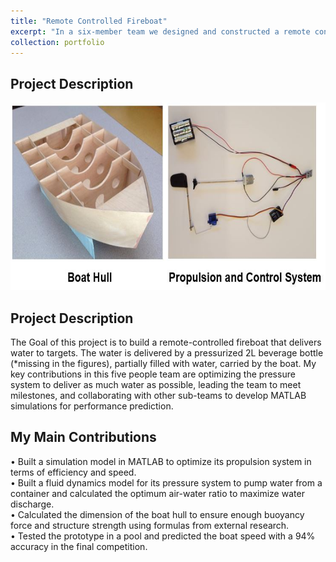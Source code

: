 ```yaml
---
title: "Remote Controlled Fireboat"
excerpt: "In a six-member team we designed and constructed a remote controlled model fireboat which equipped with propulsion system and pressure system for pumping water. <img src='/images/Fireboat.JPG'>"                                                                                                                                      
collection: portfolio
---
```

Project Description
------
<img src='/images/FireboatL.JPG' Height="300">

Project Description
------
The Goal of this project is to build a remote-controlled fireboat that delivers water to targets. The water is delivered by a pressurized 2L beverage bottle (*missing in the figures), partially filled with water, carried by the boat. My key contributions in this five people team are optimizing the pressure system to deliver as much water as possible, leading the team to meet milestones, and collaborating with other sub-teams to develop MATLAB simulations for performance prediction.

My Main Contributions
------                   
•	Built a simulation model in MATLAB to optimize its propulsion system in terms of efficiency and speed.                                   
•	Built a fluid dynamics model for its pressure system to pump water from a container and calculated the optimum air-water ratio to maximize water discharge.                                                                                                                 
•	Calculated the dimension of the boat hull to ensure enough buoyancy force and structure strength using formulas from external research.   
•	Tested the prototype in a pool and predicted the boat speed with a 94% accuracy in the final competition.                                
